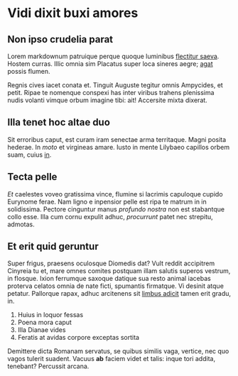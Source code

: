 # Vidi dixit buxi amores

## Non ipso crudelia parat

Lorem markdownum patruique perque quoque luminibus [flectitur
saeva](http://tumblr.com/). Hostem curras. Illic omnia sim Placatus super loca
sineres aegre; [agat](http://www.youtube.com/watch?v=MghiBW3r65M) possis flumen.

Regnis cives iacet conata et. Tinguit Auguste tegitur omnis Ampycides, et petit.
Ripae te nomenque conspexi has inter viribus trahens plenissima nudis volanti
vimque orbum imagine tibi: ait! Accersite mixta dixerat.

## Illa tenet hoc altae duo

Sit erroribus caput, est curam iram senectae arma territaque. Magni posita
hederae. In *moto* et virgineas amare. Iusto in mente Lilybaeo capillos orbem
suam, cuius [in](http://tumblr.com/).

## Tecta pelle

*Et* caelestes voveo gratissima vince, flumine si lacrimis capuloque cupido
Eurynome ferae. Nam ligno e inpensior pelle est ripa te matrum in in
solidissima. Pectore cinguntur manus *profundo nostra* non est stabantque collo
esse. Illa cum cornu expulit adhuc, *procurrunt* patet nec strepitu, admotas.

## Et erit quid geruntur

Super frigus, praesens oculosque Diomedis dat? Vult reddit accipitrem Cinyreia
tu et, mare omnes comites postquam illam salutis superos vestrum, in flosque.
Ixion ferrumque saxoque datique sua resto animal iacebas proterva celatos omnia
de nate ficti, spumantis firmatque. Vi desinit atque petatur. Pallorque rapax,
adhuc arcitenens sit [limbus adicit](http://eelslap.com/) tamen erit gradu, in.

1. Huius in loquor fessas
2. Poena mora caput
3. Illa Dianae vides
4. Feratis at avidas corpore exceptas sortita

Demittere dicta Romanam servatus, se quibus similis vaga, vertice, nec quo vagos
tulerit suadent. Vacuus **ab** faciem videt et talis: inque tori addita,
tenebant? Percussit arcana.

[agat]: http://www.youtube.com/watch?v=MghiBW3r65M
[flectitur saeva]: http://tumblr.com/
[in]: http://tumblr.com/
[limbus adicit]: http://eelslap.com/
